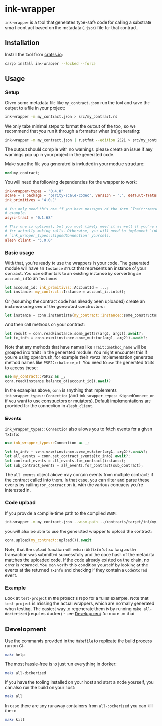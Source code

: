 # ink-wrapper

`ink-wrapper` is a tool that generates type-safe code for calling a substrate smart contract based on the metadata
(`.json`) file for that contract.

## Installation

Install the tool from [crates.io](https://crates.io):

```bash
cargo install ink-wrapper --locked --force
```

## Usage

### Setup

Given some metadata file like `my_contract.json` run the tool and save the output to a file in your project:

```bash
ink-wrapper -m my_contract.json > src/my_contract.rs
```

We only take minimal steps to format the output of the tool, so we recommend that you run it through a formatter when
(re)generating:

```bash
ink-wrapper -m my_contract.json | rustfmt --edition 2021 > src/my_contract.rs
```

The output should compile with no warnings, please create an issue if any warnings pop up in your project in the
generated code.

Make sure the file you generated is included in your module structure:

```rust
mod my_contract;
```

You will need the following dependencies for the wrapper to work:

```toml
ink-wrapper-types = "0.4.0"
scale = { package = "parity-scale-codec", version = "3", default-features = false, features = ["derive"] }
ink_primitives = "4.0.1"

# You only need this one if you have messages of the form `Trait::message`, like the ones generated by openbrush, for
# example.
async-trait = "0.1.68"

# This one is optional, but you most likely need it as well if you're using the default `aleph_client` implementation
# for actually making calls. Otherwise, you will need to implement `ink_wrapper_types::Connection` and
# `ink_wrapper_types::SignedConnection` yourself.
aleph_client = "3.0.0"
```

### Basic usage

With that, you're ready to use the wrappers in your code. The generated module will have an `Instance` struct that
represents an instance of your contract. You can either talk to an existing instance by converting an `account_id` to
an `Instance`:

```rust
let account_id: ink_primitives::AccountId = ...;
let instance: my_contract::Instance = account_id.into();
```

Or (assuming the contract code has already been uploaded) create an instance using one of the generated constructors:

```rust
let instance = conn.instantiate(my_contract::Instance::some_constructor(arg1, arg2)).await?;
```

And then call methods on your contract:

```rust
let result = conn.read(instance.some_getter(arg1, arg2)).await?;
let tx_info = conn.exec(instance.some_mutator(arg1, arg2)).await?;
```

Note that any methods that have names like `Trait::method_name` will be grouped into traits in the generated module. You
might encounter this if you're using openbrush, for example their `PSP22` implementation generates method names like
`PSP22::balance_of`. You need to `use` the generated traits to access these:

```rust
use my_contract::PSP22 as _;
conn.read(instance.balance_of(account_id)).await?
```

In the examples above, `conn` is anything that implements `ink_wrapper_types::Connection` (and
`ink_wrapper_types::SignedConnection` if you want to use constructors or mutators). Default implementations are provided
for the connection in `aleph_client`.

### Events

`ink_wrapper_types::Connection` also allows you to fetch events for a given `TxInfo`:

```rust
use ink_wrapper_types::Connection as _;

let tx_info = conn.exec(instance.some_mutator(arg1, arg2)).await?;
let all_events = conn.get_contract_events(tx_info).await?;
let contract_events = all_events.for_contract(instance);
let sub_contract_events = all_events.for_contract(sub_contract);
```

The `all_events` object above may contain events from multiple contracts if the contract called into them. In that case,
you can filter and parse these events by calling `for_contract` on it, with the various contracts you're interested in.

### Code upload

If you provide a compile-time path to the compiled `WASM`:

```bash
ink-wrapper -m my_contract.json --wasm-path ../contracts/target/ink/my_contract.wasm
```

you will also be able to use the generated wrapper to upload the contract:

```rust
conn.upload(my_contract::upload()).await
```

Note, that the `upload` function will return `Ok(TxInfo)` so long as the transaction was submitted successfully and the
code hash of the metadata matches the uploaded code. If the code already existed on the chain, no error is returned. You
can verify this condition yourself by looking at the events at the returned `TxInfo` and checking if they contain a
`CodeStored` event.

### Example

Look at `test-project` in the project's repo for a fuller example. Note that `test-project` is missing the actual
wrappers, which are normally generated when testing. The easiest way to regenerate them is by running
`make all-dockerized` (requires docker) - see [Development](#development) for more on that.

## Development

Use the commands provided in the `Makefile` to replicate the build process run on CI:

```bash
make help
```

The most hassle-free is to just run everything in docker:

```bash
make all-dockerized
```

If you have the tooling installed on your host and start a node yourself, you can also run the build on your host:

```bash
make all
```

In case there are any runaway containers from `all-dockerized` you can kill them:

```bash
make kill
```

